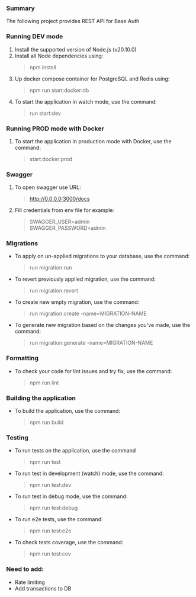 ### Summary
The following project provides REST API for Base Auth

### Running DEV mode
1. Install the supported version of Node.js (v20.10.0)
2. Install all Node dependencies using:
   > npm install
3. Up docker compose container for PostgreSQL and Redis using:
   > npm run start:docker:db
4. To start the application in watch mode, use the command:
   > run start:dev

### Running PROD mode with Docker
1. To start the application in production mode with Docker, use the command:
   > start:docker:prod
   
### Swagger
1. To open swagger use URL:
   > http://0.0.0.0:3000/docs
2. Fill credentials from env file for example:
   > SWAGGER_USER=admin \
   > SWAGGER_PASSWORD=admin
   
### Migrations

* To apply on un-applied migrations to your database, use the command:
   > run migration:run
* To revert previously applied migration, use the command:
   > run migration:revert
* To create new empty migration, use the command:
   > run migration:create -name=MIGRATION-NAME
* To generate new migration based on the changes you've made, use the command:
   > run migration:generate -name=MIGRATION-NAME

### Formatting
* To check your code for lint issues and try fix, use the command:
   > npm run lint

### Building the application
* To build the application, use the command:
   > npm run build

### Testing
* To run tests on the application, use the command
   > npm run test
* To run test in development (watch) mode, use the command:
   > npm run test:dev
* To run test in debug mode, use the command:
   > npm run test:debug
* To run e2e tests, use the command:
   > npm run test:e2e
* To check tests coverage, use the command:
   > npm run test:cov
  
### Need to add:
* Rate limiting
* Add transactions to DB

